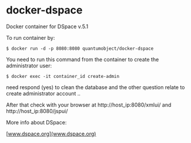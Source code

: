 docker-dspace
=============

Docker container for DSpace v.5.1

To run container by:

    $ docker run -d -p 8080:8080 quantumobject/docker-dspace

You need to run this command from the container to create the administrator user:

    $ docker exec -it container_id create-admin

need respond (yes) to clean the database and the other question relate to create administrator account ..

After that check with your browser at http://host_ip:8080/xmlui/  and http://host_ip:8080/jspui/

More info about DSpace:

[www.dspace.org](www.dspace.org)
